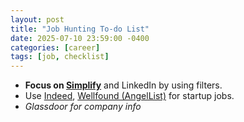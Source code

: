 ```yaml
---
layout: post
title: "Job Hunting To-do List"
date: 2025-07-10 23:59:00 -0400
categories: [career]
tags: [job, checklist]
---
```


- **Focus on [Simplify](https://simplify.jobs)** and LinkedIn by using filters.
- Use [Indeed](https://indeed.com), [Wellfound (AngelList)](https://wellfound.com) for startup jobs.
- *Glassdoor for company info*

